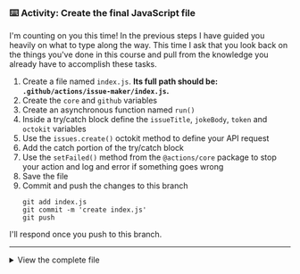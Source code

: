 ### :keyboard: Activity: Create the final JavaScript file

I'm counting on you this time! In the previous steps I have guided you heavily on what to type along the way. This time I ask that you look back on the things you've done in this course and pull from the knowledge you already have to accomplish these tasks.

1. Create a file named `index.js`. **Its full path should be: `.github/actions/issue-maker/index.js`.**
2. Create the `core` and `github` variables
3. Create an asynchronous function named `run()`
4. Inside a try/catch block define the `issueTitle`, `jokeBody`, `token` and `octokit` variables
5. Use the `issues.create()` octokit method to define your API request
6. Add the catch portion of the try/catch block
7. Use the `setFailed()` method from the `@actions/core` package to stop your action and log and error if something goes wrong
8. Save the file
9. Commit and push the changes to this branch
   ```shell
   git add index.js
   git commit -m 'create index.js'
   git push
   ```

I'll respond once you push to this branch.

---

<details><summary>View the complete file</summary>

```javascript
const core = require("@actions/core");
const github = require("@actions/github");

async function run() {
  try {
    const issueTitle = core.getInput("issue-title");
    const jokeBody = core.getInput("joke");
    const token = core.getInput("repo-token");

    const octokit = new github.getOctokit(token);

    const newIssue = await octokit.rest.issues.create({
      repo: github.context.repo.repo,
      owner: github.context.repo.owner,
      title: issueTitle,
      body: jokeBody
    });
  } catch (error) {
    core.setFailed(error.message);
  }
}

run();
```

</details>
